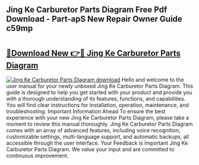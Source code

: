 ## Jing Ke Carburetor Parts Diagram Free Pdf Download - Part-apS New Repair Owner Guide c59mp

# <h2><a href="http://dfi10c.blite.top/?on=Jing+Ke+Carburetor+Parts+Diagram">🔗Download New 👉🔴 Jing Ke Carburetor Parts Diagram</a></h2>

[![Jing Ke Carburetor Parts Diagram download](https://i.imgur.com/lujVjoI.png)](http://dfi10c.blite.top/?on=Jing+Ke+Carburetor+Parts+Diagram)
Hello and welcome to the user manual for your newly unboxed Jing Ke Carburetor Parts Diagram. This guide is designed to help you get started with your product and provide you with a thorough understanding of its features, functions, and capabilities. You will find clear instructions for installation, operation, maintenance, and troubleshooting. Important Information Ahead To ensure the best experience with your new Jing Ke Carburetor Parts Diagram, please take a moment to review this manual thoroughly. Jing Ke Carburetor Parts Diagram comes with an array of advanced features, including voice recognition, customizable settings, multi-language support, and automatic backups, all accessible through the user interface. Your Feedback is Important Jing Ke Carburetor Parts Diagram. We value your input and are committed to continuous improvement.

